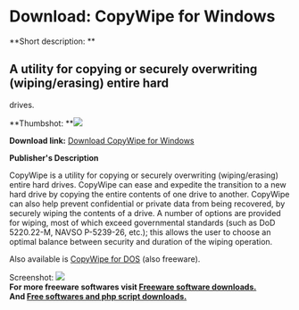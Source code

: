 # Download: CopyWipe for Windows

**Short description: **

## A utility for copying or securely overwriting (wiping/erasing) entire hard
drives.

  
**Thumbshot: **![](http://www.freewarefiles.com/screenshot/copywipe_main_md.gif)   
  
**Download link:** [Download CopyWipe for Windows](http://freesoftwares.boysofts.com/CopyWipe-For-Windows_program_20762.html)  
  

**Publisher's Description**  
  

CopyWipe is a utility for copying or securely overwriting (wiping/erasing)
entire hard drives. CopyWipe can ease and expedite the transition to a new
hard drive by copying the entire contents of one drive to another. CopyWipe
can also help prevent confidential or private data from being recovered, by
securely wiping the contents of a drive. A number of options are provided for
wiping, most of which exceed governmental standards (such as DoD 5220.22-M,
NAVSO P-5239-26, etc.); this allows the user to choose an optimal balance
between security and duration of the wiping operation.

Also available is [CopyWipe for
DOS](http://www.freewarefiles.com/program_9_95_20761.html) (also freeware).

  
  
Screenshot: ![](http://www.freewarefiles.com/screenshot/copywipe_main.gif)  
**For more freeware softwares visit [Freeware software downloads.](http://freesoftwares.boysofts.com/)**   
**And [Free softwares and php script downloads.](http://www.boysofts.com/)**

